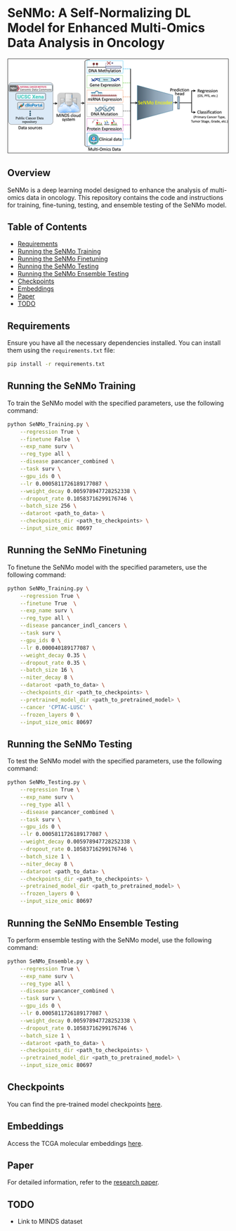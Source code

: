 
# SeNMo: A Self-Normalizing DL Model for Enhanced Multi-Omics Data Analysis in Oncology

![SeNMo Framework](fig1-design.png)

## Overview

SeNMo is a deep learning model designed to enhance the analysis of multi-omics data in oncology. This repository contains the code and instructions for training, fine-tuning, testing, and ensemble testing of the SeNMo model.

## Table of Contents

- [Requirements](#requirements)
- [Running the SeNMo Training](#running-the-senmo-training)
- [Running the SeNMo Finetuning](#running-the-senmo-finetuning)
- [Running the SeNMo Testing](#running-the-senmo-testing)
- [Running the SeNMo Ensemble Testing](#running-the-senmo-ensemble-testing)
- [Checkpoints](#checkpoints)
- [Embeddings](#embeddings)
- [Paper](#paper)
- [TODO](#todo)

## Requirements

Ensure you have all the necessary dependencies installed. You can install them using the `requirements.txt` file:

```bash
pip install -r requirements.txt
```

## Running the SeNMo Training

To train the SeNMo model with the specified parameters, use the following command:

```bash
python SeNMo_Training.py \
    --regression True \
    --finetune False  \
    --exp_name surv \
    --reg_type all \
    --disease pancancer_combined \
    --task surv \
    --gpu_ids 0 \
    --lr 0.0005811726189177087 \
    --weight_decay 0.005978947728252338 \
    --dropout_rate 0.10583716299176746 \
    --batch_size 256 \
    --dataroot <path_to_data> \
    --checkpoints_dir <path_to_checkpoints> \
    --input_size_omic 80697
```

## Running the SeNMo Finetuning

To finetune the SeNMo model with the specified parameters, use the following command:

```bash
python SeNMo_Training.py \
    --regression True \
    --finetune True  \
    --exp_name surv \
    --reg_type all \
    --disease pancancer_indl_cancers \
    --task surv \
    --gpu_ids 0 \
    --lr 0.000040189177087 \
    --weight_decay 0.35 \
    --dropout_rate 0.35 \
    --batch_size 16 \
    --niter_decay 8 \
    --dataroot <path_to_data> \
    --checkpoints_dir <path_to_checkpoints> \
    --pretrained_model_dir <path_to_pretrained_model> \
    --cancer 'CPTAC-LUSC' \
    --frozen_layers 0 \
    --input_size_omic 80697
```

## Running the SeNMo Testing

To test the SeNMo model with the specified parameters, use the following command:

```bash
python SeNMo_Testing.py \
    --regression True \
    --exp_name surv \
    --reg_type all \
    --disease pancancer_combined \
    --task surv \
    --gpu_ids 0 \
    --lr 0.0005811726189177087 \
    --weight_decay 0.005978947728252338 \
    --dropout_rate 0.10583716299176746 \
    --batch_size 1 \
    --niter_decay 8 \
    --dataroot <path_to_data> \
    --checkpoints_dir <path_to_checkpoints> \
    --pretrained_model_dir <path_to_pretrained_model> \
    --frozen_layers 0 \
    --input_size_omic 80697
```

## Running the SeNMo Ensemble Testing

To perform ensemble testing with the SeNMo model, use the following command:

```bash
python SeNMo_Ensemble.py \
    --regression True \
    --exp_name surv \
    --reg_type all \
    --disease pancancer_combined \
    --task surv \
    --gpu_ids 0 \
    --lr 0.0005811726189177087 \
    --weight_decay 0.005978947728252338 \
    --dropout_rate 0.10583716299176746 \
    --batch_size 1 \
    --dataroot <path_to_data> \
    --checkpoints_dir <path_to_checkpoints> \
    --pretrained_model_dir <path_to_pretrained_model> \
    --input_size_omic 80697
```

## Checkpoints

You can find the pre-trained model checkpoints [here](https://huggingface.co/Lab-Rasool/SeNMo/tree/main).

## Embeddings

Access the TCGA molecular embeddings [here](https://huggingface.co/datasets/Lab-Rasool/TCGA/viewer/molecular).

## Paper

For detailed information, refer to the [research paper](https://doi.org/10.48550/arXiv.2405.08226).

## TODO

- Link to MINDS dataset
